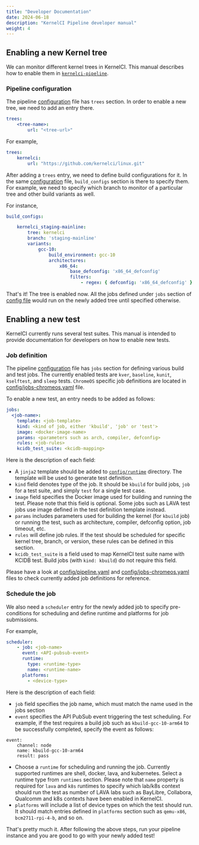 ```yaml
---
title: "Developer Documentation"
date: 2024-06-18
description: "KernelCI Pipeline developer manual"
weight: 4
---
```


## Enabling a new Kernel tree

We can monitor different kernel trees in KernelCI.
This manual describes how to enable them in [`kernelci-pipeline`](https://github.com/kernelci/kernelci-pipeline.git).


### Pipeline configuration
The pipeline [configuration](https://github.com/kernelci/kernelci-pipeline/blob/main/config/pipeline.yaml) file has `trees` section.
In order to enable a new tree, we need to add an entry there.

```yaml
trees:
    <tree-name>:
        url: "<tree-url>"
```
For example,
```yaml
trees:
    kernelci:
        url: "https://github.com/kernelci/linux.git"
```

After adding a `trees` entry, we need to define build configurations for it.
In the same [configuration](https://github.com/kernelci/kernelci-pipeline/blob/main/config/pipeline.yaml) file, `build_configs` section is there to specify them.
For example, we need to specify which branch to monitor of a particular tree and other build variants as well.

For instance,
```yaml
build_configs:

    kernelci_staging-mainline:
        tree: kernelci
        branch: 'staging-mainline'
        variants:
            gcc-10:
                build_environment: gcc-10
                architectures:
                    x86_64:
                        base_defconfig: 'x86_64_defconfig'
                        filters:
                            - regex: { defconfig: 'x86_64_defconfig' }
```

That's it! The tree is enabled now.
All the jobs defined under `jobs` section of [config file](https://github.com/kernelci/kernelci-pipeline/blob/main/config/pipeline.yaml) would run on the newly added tree until specified otherwise.


## Enabling a new test

KernelCI currently runs several test suites. This manual is intended
to provide documentation for developers on how to enable new tests.


### Job definition
The pipeline [configuration](https://github.com/kernelci/kernelci-pipeline/blob/main/config/pipeline.yaml) file has `jobs` section for defining various build and test jobs. The currently enabled tests are `kver`, `baseline`, `kunit`, `kselftest`, and `sleep` tests.
`ChromeOS` specific job definitions are located in [config/jobs-chromeos.yaml](https://github.com/kernelci/kernelci-pipeline/blob/main/config/jobs-chromeos.yaml) file.

To enable a new test, an entry needs to be added as follows:

```yaml
jobs:
  <job-name>:
    template: <job-template>
    kind: <kind of job, either 'kbuild', 'job' or 'test'>
    image: <docker-image-name>
    params: <parameters such as arch, compiler, defconfig>
    rules: <job-rules>
    kcidb_test_suite: <kcidb-mapping>
```

Here is the description of each field:
- A `jinja2` template should be added to [`config/runtime`](https://github.com/kernelci/kernelci-pipeline/tree/main/config/runtime) directory.
The template will be used to generate test definition.
- `kind` field denotes type of the job. It should be `kbuild` for build jobs, `job` for a test suite, and simply `test` for a single test case.
- `image` field specifies the Docker image used for building and running the test. Please note that this field is optional. Some jobs such as LAVA test jobs use image defined in the test definition template instead.
- `params` includes parameters used for building the kernel (for `kbuild` job) or running the test, such as architecture, compiler, defconfig option, job timeout, etc.
- `rules` will define job rules. If the test should be scheduled for specific kernel tree, branch, or version, these rules can be defined in this section.
- `kcidb_test_suite` is a field used to map KernelCI test suite name with
KCIDB test. Build jobs (with `kind: kbuild`) do not require this field.

Please have a look at [config/pipeline.yaml](https://github.com/kernelci/kernelci-pipeline/blob/main/config/pipeline.yaml) and [config/jobs-chromeos.yaml](https://github.com/kernelci/kernelci-pipeline/blob/main/config/jobs-chromeos.yaml) files to check currently added job definitions for reference.


### Schedule the job

We also need a `scheduler` entry for the newly added job to specify pre-conditions for scheduling and define runtime and platforms for job submissions.

For example,
```yaml
scheduler:
    - job: <job-name>
      event: <API-pubsub-event>
      runtime:
        type: <runtime-type>
        name: <runtime-name>
      platforms:
        - <device-type>
```

Here is the description of each field:
- `job` field specifies the job name, which must match the name used in the jobs section
- `event` specifies the API PubSub event triggering the test scheduling.
For example, if the test requires a build job such as `kbuild-gcc-10-arm64`
to be successfully completed, specify the event as follows:
```
event:
    channel: node
    name: kbuild-gcc-10-arm64
    result: pass
```
- Choose a `runtime` for scheduling and running the job. Currently supported runtimes are shell, docker, lava, and kubernetes. Select a runtime type from `runtimes` section. Please note that `name` property is required for `lava` and `k8s` runtimes to specify which lab/k8s context should run the test as number of LAVA labs such as BayLibre, Collabora, Qualcomm and k8s contexts have been enabled in KernelCI.
- `platforms` will include a list of device types on which the test should run. It should match entries defined in `platforms` section such as `qemu-x86`, `bcm2711-rpi-4-b`, and so on.

That's pretty much it. After following the above steps, run your pipeline instance and you are good to go with your newly added test!
